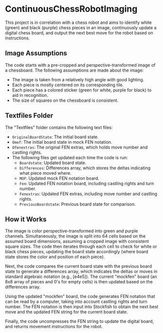 # ContinuousChessRobotImaging

This project is in correlation with a chess robot and aims to identify white (green) and black (purple) chess pieces in an image, continuously update a digital chess board, and output the next best move for the robot based on instructions.

## Image Assumptions

The code starts with a pre-cropped and perspective-transformed image of a chessboard. The following assumptions are made about the image:

- The image is taken from a relatively high angle with good lighting.
- Each piece is mostly centered on its corresponding tile.
- Each piece has a colored sticker (green for white, purple for black) to aid in recognition.
- The size of squares on the chessboard is consistent.

## Textfiles Folder

The "Textfiles" folder contains the following text files:

- `OriginalBoardState`: The initial board state.
- `Omof`: The initial board state in mock FEN notation.
- `Ofenextras`: The original FEN extras, which holds move number and castling rights.
- The following files get updated each time the code is run:
  - `Boardstate`: Updated board state.
  - `Differences`: Differences array, which stores the deltas indicating what piece moved where.
  - `MOF`: Updated mock FEN notation board.
  - `Fen`: Updated FEN notation board, including castling rights and turn number.
  - `Fenextras`: Updated FEN extras, including move number and castling rights.
  - `PreviousBoardstate`: Previous board state for comparison.

## How it Works

The image is color perspective-transformed into green and purple channels. Simultaneously, the image is split into 64 cells based on the assumed board dimensions, assuming a cropped image with consistent square sizes. The code then iterates through each cell to check for white or black chess pieces, updating the board state accordingly (where board state stores the color and position of each piece).

Next, the code compares the current board state with the previous board state to generate a differences array, which indicates the deltas or moves in standard algebraic notation (e.g., [e4e5]). The current "mockfen" board (an 8x8 array of pieces and 0's for empty cells) is then updated based on the differences array.

Using the updated "mockfen" board, the code generates FEN notation that can be read by a computer, taking into account castling rights and turn number. The FEN notation is then input into Stockfish to obtain the next best move and the updated FEN string for the current board state.

Finally, the code uncompresses the FEN string to update the digital board, and returns movement instructions for the robot.
